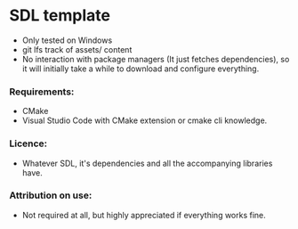 # SDL template
- Only tested on Windows
- git lfs track of assets/ content
- No interaction with package managers (It just fetches dependencies), so it will initially take a while to download and configure everything.
### Requirements:
- CMake
- Visual Studio Code with CMake extension or cmake cli knowledge.
### Licence:
- Whatever SDL, it's dependencies and all the accompanying libraries have.
### Attribution on use:
- Not required at all, but highly appreciated if everything works fine.
